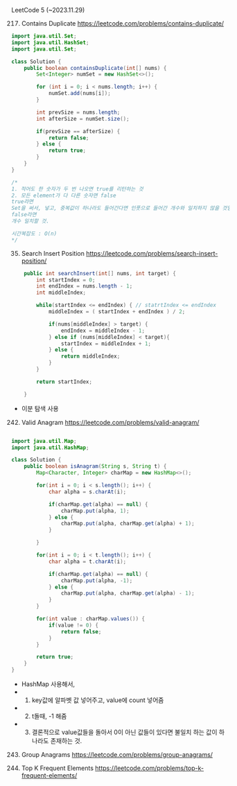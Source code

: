 LeetCode 5 (~2023.11.29)

217. Contains Duplicate
     https://leetcode.com/problems/contains-duplicate/

```java
import java.util.Set;
import java.util.HashSet;
import java.util.Set;

class Solution {
    public boolean containsDuplicate(int[] nums) {
        Set<Integer> numSet = new HashSet<>();

        for (int i = 0; i < nums.length; i++) {
            numSet.add(nums[i]);
        }

        int prevSize = nums.length;
        int afterSize = numSet.size();

        if(prevSize == afterSize) {
            return false;
        } else {
            return true;
        }
    }
}

/*
1. 적어도 한 숫자가 두 번 나오면 true를 리턴하는 것
2. 모든 element가 다 다른 숫자면 false
true라면
Set을 써서, 넣고, 중복값이 하나라도 들어간다면 인풋으로 들어간 개수와 일치하지 않을 것임.
false라면
개수 일치할 것.

시간복잡도 : O(n)
*/

```

35. Search Insert Position
    https://leetcode.com/problems/search-insert-position/

```java
    public int searchInsert(int[] nums, int target) {
        int startIndex = 0;
        int endIndex = nums.length - 1;
        int middleIndex;

        while(startIndex <= endIndex) { // statrtIndex <= endIndex
            middleIndex = ( startIndex + endIndex ) / 2;

            if(nums[middleIndex] > target) {
                endIndex = middleIndex - 1;
            } else if (nums[middleIndex] < target){
                startIndex = middleIndex + 1;
            } else {
                return middleIndex;
            }
        }

        return startIndex;

    }

```

- 이분 탐색 사용

242. Valid Anagram
     https://leetcode.com/problems/valid-anagram/

```java

import java.util.Map;
import java.util.HashMap;

class Solution {
    public boolean isAnagram(String s, String t) {
        Map<Character, Integer> charMap = new HashMap<>();

        for(int i = 0; i < s.length(); i++) {
            char alpha = s.charAt(i);

            if(charMap.get(alpha) == null) {
                charMap.put(alpha, 1);
            } else {
                charMap.put(alpha, charMap.get(alpha) + 1);
            }

        }

        for(int i = 0; i < t.length(); i++) {
            char alpha = t.charAt(i);

            if(charMap.get(alpha) == null) {
                charMap.put(alpha, -1);
            } else {
                charMap.put(alpha, charMap.get(alpha) - 1);
            }
        }

        for(int value : charMap.values()) {
            if(value != 0) {
                return false;
            }
        }

        return true;
    }
}

```

- HashMap 사용해서,
- 1. key값에 알파벳 값 넣어주고, value에 count 넣어줌
- 2. t돌때, -1 해줌
- 3. 결론적으로 value값들을 돌아서 0이 아닌 값들이 있다면 불일치 하는 값이 하나라도 존재하는 것.

243. Group Anagrams
     https://leetcode.com/problems/group-anagrams/

244. Top K Frequent Elements
     https://leetcode.com/problems/top-k-frequent-elements/

